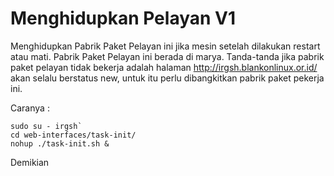 # Menghidupkan Pelayan V1

Menghidupkan Pabrik Paket Pelayan ini jika mesin setelah dilakukan restart atau
mati. Pabrik Paket Pelayan ini berada di marya. Tanda-tanda jika pabrik paket
pelayan tidak bekerja adalah halaman ​http://irgsh.blankonlinux.or.id/ akan
selalu berstatus new, untuk itu perlu dibangkitkan pabrik paket pekerja ini.

Caranya :

```
sudo su - irgsh`
cd web-interfaces/task-init/
nohup ./task-init.sh &
```

Demikian
